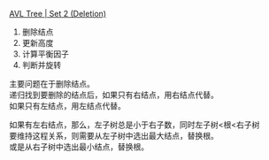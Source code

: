 [AVL Tree | Set 2 (Deletion)](https://www.geeksforgeeks.org/avl-tree-set-2-deletion/)

1. 删除结点
0. 更新高度
0. 计算平衡因子
0. 判断并旋转

主要问题在于删除结点。  
递归找到要删除的结点后，如果只有右结点，用右结点代替。  
如果只有左结点，用左结点代替。  

如果有左右结点，那么，左子树总是小于右子数，同时左子树<根<右子树  
要维持这程关系，则需要从左子树中选出最大结点，替换根。  
或是从右子树中选出最小结点，替换根。